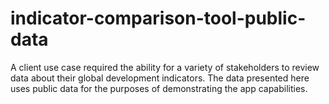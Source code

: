 # indicator-comparison-tool-public-data

A client use case required the ability for a variety of stakeholders to review data about their global development indicators. The data presented here uses public data for the purposes of demonstrating the app capabilities. 
